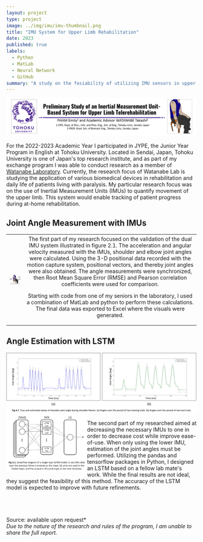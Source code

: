 ```yaml
---
layout: project
type: project
image: ../img/imu/imu-thumbnail.png
title: "IMU System for Upper Limb Rehabilitation"
date: 2023
published: true
labels:
  - Python
  - MatLab
  - Neural Network
  - GitHub
summary: "A study on the fesiability of utilizing IMU sensors in upper limb telerehabilitation was conducted at Tohoku University as part of the JYPE program."
---
```


<img class="img-fluid" src="../img/imu/imu-header.png">

For the 2022-2023 Academic Year I participated in JYPE, the Junior Year Program in English at Tohoku University. Located in Sendai, Japan, Tohoku University is one of Japan's top research institute, and as part of my exchange program I was able to conduct research as a member of [Watanabe Laboratory](https://www.ecei.tohoku.ac.jp/fes/English/index_eng.html).
Currently, the research focus of Watanabe Lab is studying the application of various biomedical devices in rehabilitation and daily life of patients living with paralysis. My particular research focus was on the use of Inertial Measurement Units (IMUs) to quantify movement of the upper limb. This system would enable tracking of patient progress during at-home rehabilitation. 

<h2 style="white-space: nowrap;">Joint Angle Measurement with IMUs</h2> 
<table>
<th>
<img src="../img/imu/setup.png" style="float:left" width="294px" alt="diagram illustrating the positioning of the IMU sensors and reflective markers on the right arm.">
</th>
<th style="font-weight: normal">
The first part of my research focused on the validation of the dual IMU system illustrated in figure 2.1. The acceleration and angular velocity measured with the IMUs, shoulder and elbow joint angles were calculated. Using the 3-D positional data recorded with the motion capture system, positional vectors, and thereby joint angles were also obtained. The angle measurements were synchronized, then Root Mean Square Error (RMSE) and Pearson correlation coefficients were used for comparison.<br>

Starting with code from one of my seniors in the laboratory, I used a combination of MatLab and python to perform these calculations. The final data was exported to Excel where the visuals were generated.<br>
</th>
</table>

## Angle Estimation with LSTM
<img src="../img/imu/estimate-angle.png" class="img-fluid" width="1028px" alt="sample results from LSTM.">

<img src="../img/imu/LSTM-diagram.png" width="214px"  style="float:left" alt="simplified diagram of LSTM model.">

The second part of my researched aimed at decreasing the necessary IMUs to one in order to decrease cost while improve ease-of-use. When only using the lower IMU, estimation of the joint angles must be performed. Utilizing the pandas and tensorflow packages in Python, I designed an LSTM based on a fellow lab mate's work. While the final results are not ideal, they suggest the feasibility of this method. The accuracy of the LSTM model is expected to improve with future refinements.
<br>
<br>
<br>
<br>
<br>
Source: available upon request*<br>
*Due to the nature of the research and rules of the program, I am unable to share the full report.*
